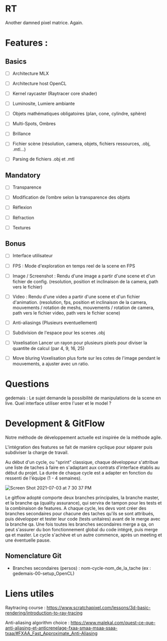 # RT
Another damned pixel matrice. Again.

<h1>Features :</h1>

<h2> Basics </h2>

- [ ] Architecture MLX

- [ ] Architecture host OpenCL

- [ ] Kernel raycaster (Raytracer core shader)

- [ ] Luminosite, Lumiere ambiante

- [ ] Objets mathématiques obligatoires (plan, cone, cylindre, sphère)

- [ ] Multi-Spots, Ombres

- [ ] Brillance

- [ ] Fichier scène (résolution, camera, objets, fichiers ressources, .obj, .mtl...)

- [ ] Parsing de fichiers .obj et .mtl

<h2> Mandatory </h2>

- [ ] Transparence

- [ ] Modification de l’ombre selon la transparence des objets

- [ ] Réflexion

- [ ] Réfraction

- [ ] Textures

<h2> Bonus </h2>

- [ ] Interface utilisateur

- [ ] FPS : Mode d'exploration en temps reel de la scene en FPS

- [ ] Image / Screenshot : Rendu d'une image a partir d'une scene et d'un fichier
de config. (resolution, position et inclinaison de la camera, path vers le fichier)

- [ ] Video : Rendu d'une video a partir d'une scene et d'un fichier d'animation.
(resolution, fps, position et inclinaison de la camera, mouvements / rotation de meshs,
mouvements / rotation de camera, path vers le fichier video, path vers le fichier scene)

- [ ] Anti-aliasings (Plusieurs eventuellement)

- [ ] Subdivision de l'espace pour les scenes .obj

- [ ] Voxelisation
Lancer un rayon pour plusieurs pixels pour diviser la quantite de calcul (par 4, 9, 16, 25)

- [ ] Move bluring
Voxelisation plus forte sur les cotes de l'image pendant le mouvements, a ajuster
avec un ratio.

<h1> Questions </h1>
gedemais : Le sujet demande la possibilité de manipulations de la scene en live. Quel interface utiliser entre l'user et le model ?

<h1> Development & GitFlow </h1>
Notre méthode de développement actuelle est inspirée de la méthode agile.

L'intégration des features se fait de manière cyclique pour séparer puis subdiviser la charge de travail.

Au début d'un cycle, ou "sprint" classique, chaque développeur s'attribue une liste de taches à faire en
s'adaptant aux contrats d'interface établis au début du projet. La durée de chaque cycle est a adapter en
fonction du ressenti de l'équipe (1 - 4 semaines).

![Screen Shot 2021-07-03 at 7 30 37 PM](https://user-images.githubusercontent.com/44742651/124362450-278f1d00-dc35-11eb-8ae2-98190400a245.png)

Le gitflow adopté comporte deux branches principales, la branche master, et la branche qa (quality assurance),
qui servira de tampon pour les tests et la combinaison de features. A chaque cycle, les devs vont créer des
branches secondaires pour chacune des taches qu'ils se sont attribués, puis développer et tester leur code
(tests unitaires) avant de le merge avec la branche qa. Une fois toutes les branches secondaires merge a qa,
on peut s'assurer du bon fonctionnement global du code intégré, puis merge qa et master. Le cycle s'achève
et un autre commence, après un meeting et une éventuelle pause.

<h2>Nomenclature Git</h2>

- Branches secondaires (persos) : nom-cycle-nom_de_la_tache (ex : gedemais-00-setup_OpenCL)

<h1> Liens utiles </h1>

Raytracing course :
https://www.scratchapixel.com/lessons/3d-basic-rendering/introduction-to-ray-tracing

Anti-aliasing algorithm choice :
https://www.malekal.com/quest-ce-que-anti-aliasing-et-anticrenelage-fxaa-smaa-msaa-ssaa-txaa/#FXAA_Fast_Approximate_Anti-Aliasing
